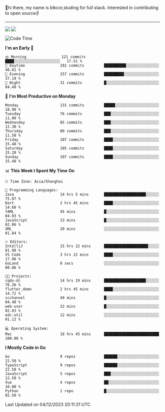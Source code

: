 👋hi there, my name is blkcor,studing for full stack.
Interested in contributing to open source✌️

<hr/>

![](https://github-readme-stats.vercel.app/api?username=blkcor)
<a href="https://github.com/blkcor/github-readme-stats">
    <img align="left" src="https://github-readme-stats.vercel.app/api/top-langs/?username=blkcor&hide=jupyter%20notebook,shaderlab,tex,c%23&langs_count=9" />
</a>


<!--START_SECTION:waka-->
![Code Time](http://img.shields.io/badge/Code%20Time-777%20hrs%2040%20mins-blue)

**I'm an Early 🐤** 

```text
🌞 Morning                121 commits         ████░░░░░░░░░░░░░░░░░░░░░   17.51 % 
🌆 Daytime                282 commits         ██████████░░░░░░░░░░░░░░░   40.81 % 
🌃 Evening                257 commits         █████████░░░░░░░░░░░░░░░░   37.19 % 
🌙 Night                  31 commits          █░░░░░░░░░░░░░░░░░░░░░░░░   04.49 % 
```
📅 **I'm Most Productive on Monday** 

```text
Monday                   131 commits         █████░░░░░░░░░░░░░░░░░░░░   18.96 % 
Tuesday                  76 commits          ███░░░░░░░░░░░░░░░░░░░░░░   11.00 % 
Wednesday                85 commits          ███░░░░░░░░░░░░░░░░░░░░░░   12.30 % 
Thursday                 80 commits          ███░░░░░░░░░░░░░░░░░░░░░░   11.58 % 
Friday                   107 commits         ████░░░░░░░░░░░░░░░░░░░░░   15.48 % 
Saturday                 105 commits         ████░░░░░░░░░░░░░░░░░░░░░   15.20 % 
Sunday                   107 commits         ████░░░░░░░░░░░░░░░░░░░░░   15.48 % 
```


📊 **This Week I Spent My Time On** 

```text
🕑︎ Time Zone: Asia/Shanghai

💬 Programming Languages: 
Java                     14 hrs 5 mins       ███████████████████░░░░░░   75.07 % 
Dart                     2 hrs 45 mins       ████░░░░░░░░░░░░░░░░░░░░░   14.68 % 
YAML                     45 mins             █░░░░░░░░░░░░░░░░░░░░░░░░   04.03 % 
JavaScript               23 mins             █░░░░░░░░░░░░░░░░░░░░░░░░   02.06 % 
XML                      20 mins             ░░░░░░░░░░░░░░░░░░░░░░░░░   01.84 % 

🔥 Editors: 
IntelliJ                 15 hrs 22 mins      ████████████████████░░░░░   81.98 % 
VS Code                  3 hrs 22 mins       ████░░░░░░░░░░░░░░░░░░░░░   17.96 % 
GoLand                   0 secs              ░░░░░░░░░░░░░░░░░░░░░░░░░   00.06 % 

🐱‍💻 Projects: 
cqdx-dc                  14 hrs 19 mins      ███████████████████░░░░░░   76.36 % 
flutter_demo             2 hrs 45 mins       ████░░░░░░░░░░░░░░░░░░░░░   14.72 % 
scchannel                49 mins             █░░░░░░░░░░░░░░░░░░░░░░░░   04.40 % 
web-user                 22 mins             █░░░░░░░░░░░░░░░░░░░░░░░░   02.03 % 
edc-util                 12 mins             ░░░░░░░░░░░░░░░░░░░░░░░░░   01.12 % 

💻 Operating System: 
Mac                      18 hrs 45 mins      █████████████████████████   100.00 % 
```

**I Mostly Code in Go** 

```text
Go                       9 repos             ██████░░░░░░░░░░░░░░░░░░░   22.50 % 
TypeScript               9 repos             ██████░░░░░░░░░░░░░░░░░░░   22.50 % 
JavaScript               5 repos             ███░░░░░░░░░░░░░░░░░░░░░░   12.50 % 
Vue                      4 repos             ██░░░░░░░░░░░░░░░░░░░░░░░   10.00 % 
Python                   1 repo              █░░░░░░░░░░░░░░░░░░░░░░░░   02.50 % 
```




 Last Updated on 04/12/2023 20:11:31 UTC
<!--END_SECTION:waka-->


